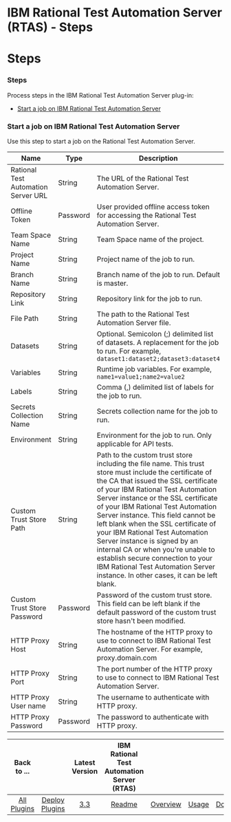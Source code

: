 
IBM Rational Test Automation Server (RTAS) - Steps
==================================================

# Steps


### Steps




Process steps in the IBM Rational Test Automation Server plug-in:

* [Start a job on IBM Rational Test Automation Server](#start_job)


### Start a job on IBM Rational Test Automation Server

Use this step to start a job on the Rational Test Automation Server.


| Name | Type | Description | Required |
| --- | --- | --- | --- |
| Rational Test Automation Server URL | String | The URL of the Rational Test Automation Server. | Yes |
| Offline Token | Password | User provided offline access token for accessing the Rational Test Automation Server. | Yes |
| Team Space Name | String | Team Space name of the project. | Yes |
| Project Name | String | Project name of the job to run. | Yes |
| Branch Name | String | Branch name of the job to run. Default is master. | No |
| Repository Link | String | Repository link for the job to run. | No |
| File Path | String | The path to the Rational Test Automation Server file. | Yes |
| Datasets | String | Optional. Semicolon (;) delimited list of datasets. A replacement for the job to run. For example, `dataset1:dataset2;dataset3:dataset4` | No |
| Variables | String | Runtime job variables. For example, `name1=value1;name2=value2` | No |
| Labels | String | Comma (,) delimited list of labels for the job to run. | No |
| Secrets Collection Name | String | Secrets collection name for the job to run. | No |
| Environment | String | Environment for the job to run. Only applicable for API tests. | No |
| Custom Trust Store Path | String | Path to the custom trust store including the file name. This trust store must include the certificate of the CA that issued the SSL certificate of your IBM Rational Test Automation Server instance or the SSL certificate of your IBM Rational Test Automation Server instance. This field cannot be left blank when the SSL certificate of your IBM Rational Test Automation Server instance is signed by an internal CA or when you're unable to establish secure connection to your IBM Rational Test Automation Server instance. In other cases, it can be left blank. | No |
| Custom Trust Store Password | Password | Password of the custom trust store. This field can be left blank if the default password of the custom trust store hasn't been modified. | No |
| HTTP Proxy Host | String | The hostname of the HTTP proxy to use to connect to IBM Rational Test Automation Server. For example, proxy.domain.com | No |
| HTTP Proxy Port | String | The port number of the HTTP proxy to use to connect to IBM Rational Test Automation Server. | No |
| HTTP Proxy User name | String | The username to authenticate with HTTP proxy. | No |
| HTTP Proxy Password | Password | The password to authenticate with HTTP proxy. | No |


|Back to ...||Latest Version|IBM Rational Test Automation Server (RTAS) ||||
| :---: | :---: | :---: | :---: | :---: | :---: | :---: |
|[All Plugins](../../index.md)|[Deploy Plugins](../README.md)|[3.3](https://raw.githubusercontent.com/UrbanCode/IBM-UCD-PLUGINS/main/files/RTAS-UCD/RTAS-UCD-3.3.zip)|[Readme](README.md)|[Overview](overview.md)|[Usage](usage.md)|[Downloads](downloads.md)|


